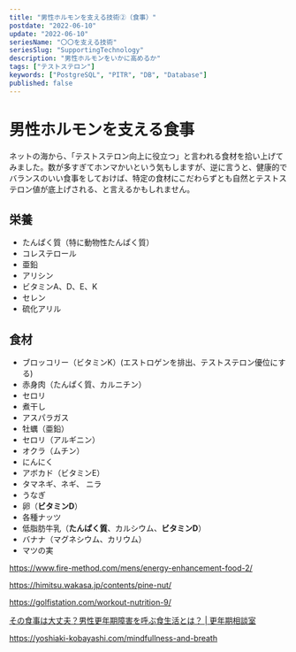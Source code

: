 ```yaml
---
title: "男性ホルモンを支える技術②（食事）"
postdate: "2022-06-10"
update: "2022-06-10"
seriesName: "〇〇を支える技術"
seriesSlug: "SupportingTechnology"
description: "男性ホルモンをいかに高めるか"
tags: ["テストステロン"]
keywords: ["PostgreSQL", "PITR", "DB", "Database"]
published: false
---
```


# 男性ホルモンを支える食事

ネットの海から、「テストステロン向上に役立つ」と言われる食材を拾い上げてみました。数が多すぎてホンマかいという気もしますが、逆に言うと、健康的でバランスのいい食事をしておけば、特定の食材にこだわらずとも自然とテストステロン値が底上げされる、と言えるかもしれません。

## 栄養

- たんぱく質（特に動物性たんぱく質）
- コレステロール
- 亜鉛
- アリシン
- ビタミンA、D、E、K
- セレン
- 硫化アリル

## 食材

- ブロッコリー（ビタミンK）(エストロゲンを排出、テストステロン優位にする)
- 赤身肉（たんぱく質、カルニチン）
- セロリ
- 煮干し
- アスパラガス
- 牡蠣（亜鉛）
- セロリ（アルギニン）
- オクラ（ムチン）
- にんにく
- アボカド（ビタミンE）
- タマネギ、ネギ、 ニラ
- うなぎ
- 卵（**ビタミンD**）
- 各種ナッツ
- 低脂肪牛乳（**たんぱく質**、カルシウム、**ビタミンD**）
- バナナ（マグネシウム、カリウム）
- マツの実

https://www.fire-method.com/mens/energy-enhancement-food-2/

https://himitsu.wakasa.jp/contents/pine-nut/

https://golfistation.com/workout-nutrition-9/

[その食事は大丈夫？男性更年期障害を呼ぶ食生活とは？ | 更年期相談室](https://konenki-sodan.jp/dansei-konenki/dansei-shokuseikatsu/)

https://yoshiaki-kobayashi.com/mindfullness-and-breath
